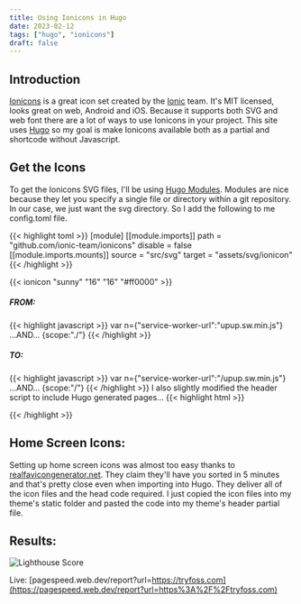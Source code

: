 ```yaml
---
title: Using Ionicons in Hugo
date: 2023-02-12
tags: ["hugo", "ionicons"]
draft: false
---
```


## Introduction

[Ionicons](https://ionic.io/ionicons/) is a great icon set created by the [Ionic](https://ionic.io/) team.  It's MIT licensed, looks great on web, Android and iOS.  Because it supports both SVG and web font there are a lot of ways to use Ionicons in your project.  This site uses [Hugo](https://gohugo.io/) so my goal is make Ionicons available both as a partial and shortcode without Javascript.

## Get the Icons

To get the Ionicons SVG files, I'll be using [Hugo Modules](https://gohugo.io/hugo-modules/).  Modules are nice because they let you specify a single file or directory within a git repository.  In our case, we just want the svg directory.  So I add the following to me config.toml file.

{{< highlight toml >}}
[module]
    [[module.imports]]
        path = "github.com/ionic-team/ionicons"
        disable = false
        [[module.imports.mounts]]
            source = "src/svg"
            target = "assets/svg/ionicon"
{{< /highlight >}}

{{< ionicon "sunny" "16" "16" "#ff0000" >}}

##### FROM:
{{< highlight javascript >}}
var n={"service-worker-url":"upup.sw.min.js"}
...AND...
{scope:"./"}
{{< /highlight >}}
##### TO:
{{< highlight javascript >}}
var n={"service-worker-url":"/upup.sw.min.js"}
...AND...
{scope:"/"}
{{< /highlight >}}
I also slightly modified the header script to include Hugo generated pages...
{{< highlight html >}}
<script src="/upup.min.js"></script>
<script>
    UpUp.start({
        'content-url': '{{ .Page.Permalink }}',
        'assets': ['/css/main.css', '/css/bulma.min.js']
    });
</script>
{{< /highlight >}}

## Home Screen Icons:

Setting up home screen icons was almost too easy thanks to [realfavicongenerator.net](https://realfavicongenerator.net/).  They claim they'll have you sorted in 5 minutes and that's pretty close even when importing into Hugo.  They deliver all of the icon files and the head code required.  I just copied the icon files into my theme's static folder and pasted the code into my theme's header partial file. 

## Results:

![Lighthouse Score](lighthouse.png)

Live: [pagespeed.web.dev/report?url=https://tryfoss.com](https://pagespeed.web.dev/report?url=https%3A%2F%2Ftryfoss.com)